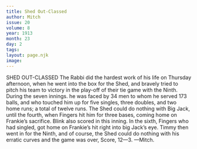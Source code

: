 ```yaml
---
title: Shed Out-Classed
author: Mitch
issue: 20
volume: 8
year: 1913
month: 23
day: 2
tags:
layout: page.njk
image:
---
```

SHED OUT-CLASSED    The Rabbi did the hardest work of his life on Thursday afternoon, when he went into the box for the Shed, and bravely tried to pitch his team to victory in the play-off of their tie game with the Ninth. During the seven innings. he was faced by 34 men to whom he served 173 balls, and who touched him up for five singles, three doubles, and two home runs; a total of twelve runs. The Shed could do nothing with Big Jack, until the fourth, when Fingers hit him for three bases, coming home on Frankie’s sacrifice. Blink also scored in this inning. In the sixth, Fingers who had singled, got home on Frankie’s hit right into big Jack’s eye. Timmy then went in for the Ninth, and of course, the Shed could do nothing with his erratic curves and the game was over, Score, 12—3. —Mitch. 
